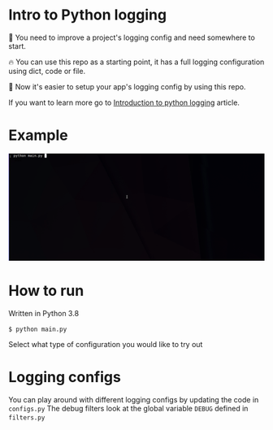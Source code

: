 Intro to Python logging
===========================

:rotating_light: You need to improve a project's logging config and need somewhere to start.

:fire: You can use this repo as a starting point, it has a full logging configuration using dict, code or file.

:tada: Now it's easier to setup your app's logging config by using this repo.

If you want to learn more go to [Introduction to python logging](https://rmcomplexity.com/article/2020/12/01/introduction-to-python-logging.html) article.

Example
========
![Gif showing how to use the code in this repo](intro_to_python_logging.gif?raw=true)

How to run
===========

Written in Python 3.8

```
$ python main.py
```

Select what type of configuration you would like to try out

Logging configs
================

You can play around with different logging configs by updating the code in `configs.py`
The debug filters look at the global variable `DEBUG` defined in `filters.py`
